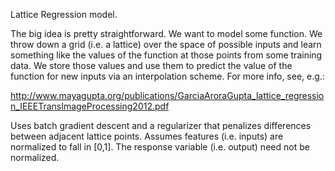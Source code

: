 Lattice Regression model.

The big idea is pretty straightforward.  We want to model some function.  We throw down a grid (i.e. a lattice)
over the space of possible inputs and learn something like the values of the function at those points from
some training data.  We store those values and use them to predict the value of the function for new inputs
via an interpolation scheme.  For more info, see, e.g.:

http://www.mayagupta.org/publications/GarciaAroraGupta_lattice_regression_IEEETransImageProcessing2012.pdf

Uses batch gradient descent and a regularizer that penalizes differences between adjacent lattice points.
Assumes features (i.e. inputs) are normalized to fall in [0,1].  The response variable (i.e. output) need not
be normalized.
